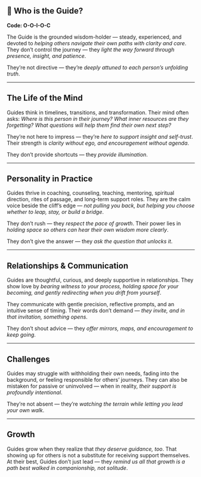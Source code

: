 ## 🧭 Who is the Guide?  
**Code: O-O-I-O-C**

The Guide is the grounded wisdom-holder — steady, experienced, and devoted to *helping others navigate their own paths with clarity and care*. They don’t control the journey — they *light the way forward through presence, insight, and patience*.

They’re not directive — they’re *deeply attuned to each person’s unfolding truth*.

---

## The Life of the Mind

Guides think in timelines, transitions, and transformation. Their mind often asks: *Where is this person in their journey? What inner resources are they forgetting? What questions will help them find their own next step?*

They’re not here to impress — they’re *here to support insight and self-trust*. Their strength is *clarity without ego, and encouragement without agenda*.

They don’t provide shortcuts — they *provide illumination*.

---

## Personality in Practice

Guides thrive in coaching, counseling, teaching, mentoring, spiritual direction, rites of passage, and long-term support roles. They are the calm voice beside the cliff’s edge — *not pulling you back, but helping you choose whether to leap, stay, or build a bridge*.

They don’t rush — they *respect the pace of growth*. Their power lies in *holding space so others can hear their own wisdom more clearly*.

They don’t give the answer — they *ask the question that unlocks it*.

---

## Relationships & Communication

Guides are thoughtful, curious, and deeply supportive in relationships. They show love by *bearing witness to your process, holding space for your becoming, and gently redirecting when you drift from yourself*.

They communicate with gentle precision, reflective prompts, and an intuitive sense of timing. Their words don’t demand — *they invite, and in that invitation, something opens*.

They don’t shout advice — they *offer mirrors, maps, and encouragement to keep going*.

---

## Challenges

Guides may struggle with withholding their own needs, fading into the background, or feeling responsible for others’ journeys. They can also be mistaken for passive or uninvolved — when in reality, *their support is profoundly intentional*.

They’re not absent — they’re *watching the terrain while letting you lead your own walk*.

---

## Growth

Guides grow when they realize that *they deserve guidance, too*. That showing up for others is not a substitute for receiving support themselves. At their best, Guides don’t just lead — they *remind us all that growth is a path best walked in companionship, not solitude*.
